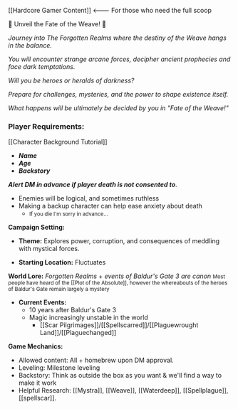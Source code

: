 [[Hardcore Gamer Content]] <--- For those who need the full scoop

🌟 Unveil the Fate of the Weave! 🌟

*Journey into The Forgotten Realms where the destiny of the Weave hangs in the balance.* 

*You will encounter strange arcane forces, decipher ancient prophecies and face dark temptations.* 

*Will you be heroes or heralds of darkness?* 

*Prepare for challenges, mysteries, and the power to shape existence itself.* 

*What happens will be ultimately be decided by you in "Fate of the Weave!"*

### **Player Requirements:**
[[Character Background Tutorial]]
- ***Name***
- ***Age***
- ***Backstory***

***Alert DM in advance if player death is not consented to***. 
- Enemies will be logical, and sometimes ruthless 
- Making a backup character can help ease anxiety about death
	- <small> If you die I'm sorry in advance...<big>

**Campaign Setting:**
  
- **Theme:** Explores power, corruption, and consequences of meddling with mystical forces.
  
- **Starting Location:** Fluctuates
  
**World Lore:** *Forgotten Realms* + *events of Baldur's Gate 3 are canon*
<small> Most people have heard of the [[Plot of the Absolute]], however the whereabouts of the heroes of Baldur's Gate remain largely a mystery <big>

- **Current Events:** 
	- 10 years after Baldur's Gate 3
	- Magic increasingly unstable in the world
		- [[Scar Pilgrimages]]/[[Spellscarred]]/[[Plaguewrought Land]]/[[Plaguechanged]]

**Game Mechanics:**

- Allowed content: All + homebrew upon DM approval.
- Leveling: Milestone leveling
- Backstory: Think as outside the box as you want & we'll find a way to make it work
- Helpful Research: [[Mystra]], [[Weave]], [[Waterdeep]], [[Spellplague]], [[spellscar]].